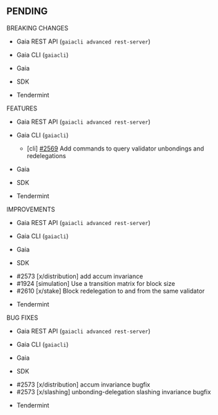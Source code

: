 ## PENDING

BREAKING CHANGES

* Gaia REST API (`gaiacli advanced rest-server`)

* Gaia CLI  (`gaiacli`)

* Gaia

* SDK

* Tendermint


FEATURES

* Gaia REST API (`gaiacli advanced rest-server`)

* Gaia CLI  (`gaiacli`)
    * [cli] [\#2569](https://github.com/cosmos/cosmos-sdk/pull/2569) Add commands to query validator unbondings and redelegations

* Gaia

* SDK

* Tendermint


IMPROVEMENTS

* Gaia REST API (`gaiacli advanced rest-server`)

* Gaia CLI  (`gaiacli`)

* Gaia

* SDK
 - #2573 [x/distribution] add accum invariance
 - \#1924 [simulation] Use a transition matrix for block size
 - #2610 [x/stake] Block redelegation to and from the same validator


* Tendermint


BUG FIXES

* Gaia REST API (`gaiacli advanced rest-server`)

* Gaia CLI  (`gaiacli`)

* Gaia

* SDK
 - #2573 [x/distribution] accum invariance bugfix
 - #2573 [x/slashing] unbonding-delegation slashing invariance bugfix

* Tendermint
